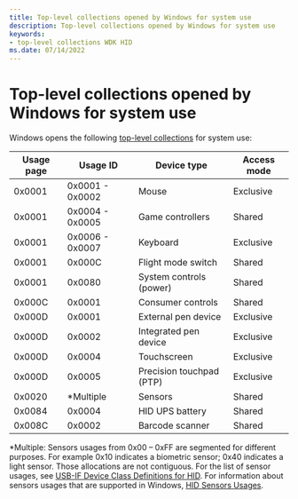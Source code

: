 ```yaml
---
title: Top-level collections opened by Windows for system use
description: Top-level collections opened by Windows for system use
keywords:
- top-level collections WDK HID
ms.date: 07/14/2022
---
```


# Top-level collections opened by Windows for system use

Windows opens the following [top-level collections](top-level-collections.md) for system use:

| Usage page | Usage ID        | Device type              | Access mode |
|------------|-----------------|--------------------------|-------------|
| 0x0001     | 0x0001 - 0x0002 | Mouse                    | Exclusive   |
| 0x0001     | 0x0004 - 0x0005 | Game controllers         | Shared      |
| 0x0001     | 0x0006 - 0x0007 | Keyboard                 | Exclusive   |
| 0x0001     | 0x000C          | Flight mode switch       | Shared      |
| 0x0001     | 0x0080          | System controls (power)  | Shared      |
| 0x000C     | 0x0001          | Consumer controls        | Shared      |
| 0x000D     | 0x0001          | External pen device      | Exclusive   |
| 0x000D     | 0x0002          | Integrated pen device    | Exclusive   |
| 0x000D     | 0x0004          | Touchscreen              | Exclusive   |
| 0x000D     | 0x0005          | Precision touchpad (PTP) | Exclusive   |
| 0x0020     | *Multiple       | Sensors                  | Shared      |
| 0x0084     | 0x0004          | HID UPS battery          | Shared      |
| 0x008C     | 0x0002          | Barcode scanner          | Shared      |

*Multiple: Sensors usages from 0x00 – 0xFF are segmented for different purposes. For example 0x10 indicates a biometric sensor; 0x40 indicates a light sensor. Those allocations are not contiguous. For the list of sensor usages, see [USB-IF Device Class Definitions for HID](https://www.usb.org/document-library/device-class-definition-hid-111). For information about sensors usages that are supported in Windows, [HID Sensors Usages](windows-hardware/design/whitepapers/hid-sensors-usages).
